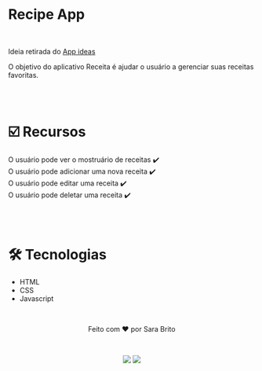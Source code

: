 <h1>Recipe App</h1><br>
<p>Ideia retirada do <a href="https://github.com/florinpop17/app-ideas"  target="_blank">App ideas</a></p>


<p>O objetivo do aplicativo Receita é ajudar o usuário a gerenciar suas receitas favoritas.</p>

<br><br>

<h1>☑️ Recursos</h1>
     O usuário pode ver o mostruário de receitas ✔️ <br>
     O usuário pode adicionar uma nova receita ✔️<br>
     O usuário pode editar uma receita ✔️<br>
     O usuário pode deletar uma receita ✔️

<br><br>

<h1>🛠️ Tecnologias</h1>
    <ul>
        <li>HTML</li>
        <li>CSS</li>
        <li>Javascript</li>
    </ul>

<br>

<p align="center">Feito com ❤️ por Sara Brito</p>

<br>

<div align="center">
 
  <a href="https://www.linkedin.com/in/sara-brito-49312a211/" target="_blank" ><img src="https://img.shields.io/badge/LinkedIn-0077B5?style=for-the-badge&logo=linkedin&logoColor=white" target="_blank"></a>
  <a href="https://www.instagram.com/sara_bds_/" target="_blank" ><img src="https://img.shields.io/badge/Instagram-E4405F?style=for-the-badge&logo=instagram&logoColor=white"></a>
</div>
